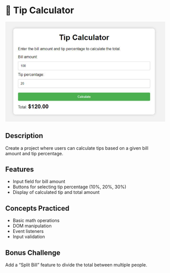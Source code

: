 # 💸 Tip Calculator

![Tip Calculator Preview](../../assets/tip-calculator.png)

## Description
Create a project where users can calculate tips based on a given bill amount and tip percentage.

## Features
- Input field for bill amount
- Buttons for selecting tip percentage (10%, 20%, 30%)
- Display of calculated tip and total amount

## Concepts Practiced
- Basic math operations
- DOM manipulation
- Event listeners
- Input validation

## Bonus Challenge
Add a “Split Bill” feature to divide the total between multiple people.


